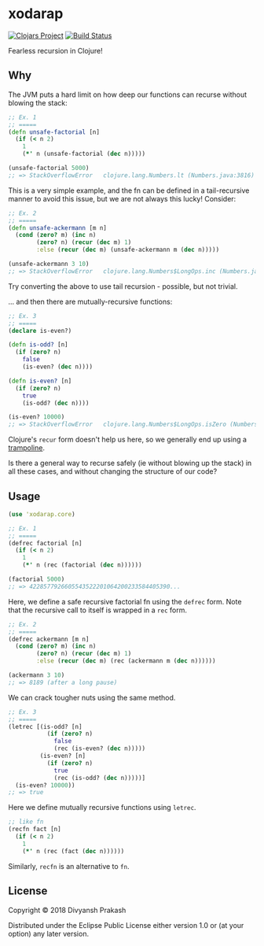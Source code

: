 # xodarap
[![Clojars Project](https://img.shields.io/clojars/v/xodarap.svg)](https://clojars.org/xodarap)
[![Build Status](https://travis-ci.com/divs1210/xodarap.svg?branch=master)](https://travis-ci.com/divs1210/xodarap)

Fearless recursion in Clojure!

## Why

The JVM puts a hard limit on how deep our functions can recurse without blowing the stack:

```clojure
;; Ex. 1
;; =====
(defn unsafe-factorial [n]
  (if (< n 2)
    1
    (*' n (unsafe-factorial (dec n)))))

(unsafe-factorial 5000)
;; => StackOverflowError   clojure.lang.Numbers.lt (Numbers.java:3816)
```

This is a very simple example, and the fn can be defined in a tail-recursive manner to avoid this issue,
but we are not always this lucky! Consider:

```clojure
;; Ex. 2
;; =====
(defn unsafe-ackermann [m n] 
  (cond (zero? m) (inc n)
        (zero? n) (recur (dec m) 1)
        :else (recur (dec m) (unsafe-ackermann m (dec n)))))

(unsafe-ackermann 3 10)
;; => StackOverflowError   clojure.lang.Numbers$LongOps.inc (Numbers.java:545)
```
Try converting the above to use tail recursion - possible, but not trivial.

... and then there are mutually-recursive functions:

```clojure
;; Ex. 3
;; =====
(declare is-even?)

(defn is-odd? [n]
  (if (zero? n)
    false
    (is-even? (dec n))))

(defn is-even? [n]
  (if (zero? n)
    true
    (is-odd? (dec n))))

(is-even? 10000)
;; => StackOverflowError   clojure.lang.Numbers$LongOps.isZero (Numbers.java:443)
```
Clojure's `recur` form doesn't help us here, so we generally end up using a [trampoline](https://clojuredocs.org/clojure.core/trampoline).

Is there a general way to recurse safely (ie without blowing up the stack)
in all these cases, and without changing the structure of our code?

## Usage

```clojure
(use 'xodarap.core)

;; Ex. 1
;; =====
(defrec factorial [n]
  (if (< n 2)
    1
    (*' n (rec (factorial (dec n))))))

(factorial 5000)
;; => 4228577926605543522201064200233584405390...
```

Here, we define a safe recursive factorial fn using the `defrec` form. Note that the
recursive call to itself is wrapped in a `rec` form.

```clojure
;; Ex. 2
;; =====
(defrec ackermann [m n] 
  (cond (zero? m) (inc n)
        (zero? n) (recur (dec m) 1)
        :else (recur (dec m) (rec (ackermann m (dec n))))))

(ackermann 3 10)
;; => 8189 (after a long pause)
```

We can crack tougher nuts using the same method.

```clojure
;; Ex. 3
;; =====
(letrec [(is-odd? [n]
           (if (zero? n)
             false
             (rec (is-even? (dec n)))))
         (is-even? [n]
           (if (zero? n)
             true
             (rec (is-odd? (dec n)))))]
  (is-even? 10000))
;; => true
```

Here we define mutually recursive functions using `letrec`.

```clojure
;; like fn
(recfn fact [n]
  (if (< n 2)
    1
    (*' n (rec (fact (dec n))))))
```

Similarly, `recfn` is an alternative to `fn`.

## License

Copyright © 2018 Divyansh Prakash

Distributed under the Eclipse Public License either version 1.0 or (at
your option) any later version.
